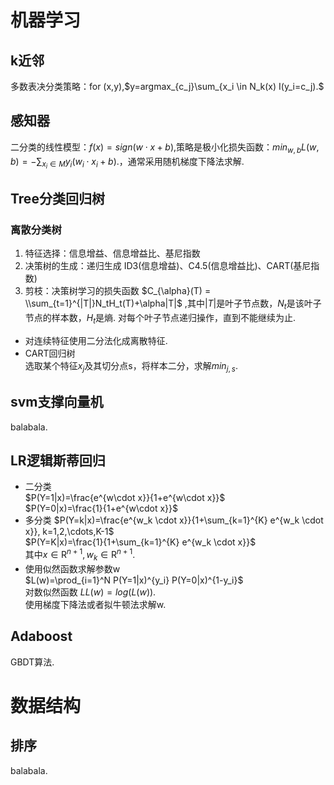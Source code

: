 # 机器学习  
## k近邻
多数表决分类策略：for (x,y),$y=argmax_{c_j}\sum_{x_i \in N_k(x) I(y_i=c_j).$
## 感知器
二分类的线性模型：$f(x)=sign(w \cdot x+b)$,策略是极小化损失函数：$min_{w,b} L(w,b)=-\sum_{x_i \in M}y_i (w_i \cdot x_i+b).$，通常采用随机梯度下降法求解.
## Tree分类回归树
### 离散分类树
1. 特征选择：信息增益、信息增益比、基尼指数
2. 决策树的生成：递归生成 ID3(信息增益)、C4.5(信息增益比)、CART(基尼指数)
3. 剪枝：决策树学习的损失函数 $C_{\alpha}(T) = \\sum_{t=1}^{|T|}N_tH_t(T)+\alpha|T|$ ,其中$|T|$是叶子节点数，$N_t$是该叶子节点的样本数，$H_t$是熵.
对每个叶子节点递归操作，直到不能继续为止.
- 对连续特征使用二分法化成离散特征.
- CART回归树  
选取某个特征$x_j$及其切分点s，将样本二分，求解$min_{j,s}$.

## svm支撑向量机
balabala.

## LR逻辑斯蒂回归
- 二分类  
$P(Y=1|x)=\frac{e^{w\cdot x}}{1+e^{w\cdot x}}$  
$P(Y=0|x)=\frac{1}{1+e^{w\cdot x}}$
- 多分类
$P(Y=k|x)=\frac{e^{w_k \cdot x}}{1+\sum_{k=1}^{K} e^{w_k \cdot x}}, k=1,2,\cdots,K-1$  
$P(Y=K|x)=\frac{1}{1+\sum_{k=1}^{K} e^{w_k \cdot x}}$  
其中$x \in \mathrm{R}^{n+1},w_k \in \mathrm{R}^{n+1}.$
- 使用似然函数求解参数w  
$L(w)=\prod_{i=1}^N P(Y=1|x)^{y_i} P(Y=0|x)^{1-y_i}$  
对数似然函数 $LL(w)=log(L(w)).$  
使用梯度下降法或者拟牛顿法求解w.

## Adaboost
GBDT算法.

# 数据结构
## 排序
balabala.

